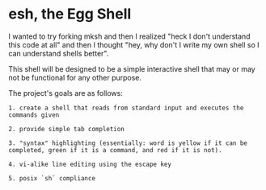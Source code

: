 esh, the Egg Shell
==================

I wanted to try forking mksh and then I realized "heck I don't understand this code at all" and then I thought "hey, why don't I write my own shell so I can understand shells better".

This shell will be designed to be a simple interactive shell that may or may not be functional for any other purpose.

The project's goals are as follows:

	1. create a shell that reads from standard input and executes the commands given

	2. provide simple tab completion

	3. "syntax" highlighting (essentially: word is yellow if it can be completed, green if it is a command, and red if it is not).

	4. vi-alike line editing using the escape key

	5. posix `sh` compliance
